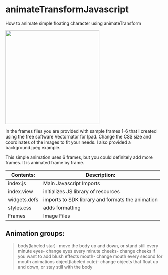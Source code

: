 # animateTransformJavascript
How to animate simple floating character using animateTransform

<img src="https://github.com/SarahBass/animateTransformJavascript/blob/main/screenanimationrecording.gif" width="300" height="300">

In the frames files you are provided with sample frames 1-6 that I created using the free software Vectornator for Ipad.
Change the CSS size and coordinates of the images to fit your needs. I also provided a background.jpeg example. 

This simple animation uses 6 frames, but you could definitely add more frames. It is animated frame by frame. 

Contents: | Description:
--------- | ------------
index.js  | Main Javascript Imports
index.view | initializes JS library of resources
widgets.defs | imports to SDK library and formats the animation
styles.css | adds formatting
Frames    | Image Files 

## Animation groups:
> body(labeled star)- move the body up and down, or stand still every minute
> eyes- change eyes every minute
> cheeks- change cheeks if you want to add blush effects
> mouth- change mouth every second for mouth animations
> object(labeled cute)- change objects that float up and down, or stay still with the body
